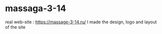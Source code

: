 # massaga-3-14
real web-site : https://massage-3-14.ru/
I made the design, logo and layout of the site
